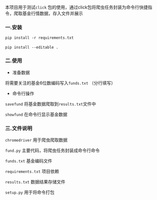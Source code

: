 本项目用于测试`click` 包的使用，通过click包将爬虫任务封装为命令行快捷指令，爬取基金行情数据，存入文件并展示
### 
### 一.安装
`pip install -r requirements.txt`

`pip install --editable .`
​

### 二.使用

- 准备数据

将需要关注的基金6位数编码写入`funds.txt` （分行填写）

- 命令行操作

`savefund` 将基金数据爬取到`results.txt`文件中

`showfund` 在命令行显示基金数据
​

### 三.文件说明
`chromedriver`         用于爬虫爬取数据

`fund.py`                  主要代码，将爬虫任务封装成命令行命令

`funds.txt`               基金编码文件

`requirements.txt`  项目依赖

`results.txt`           数据结果存储文件

`setup.py`                 用于将命令打包

​

